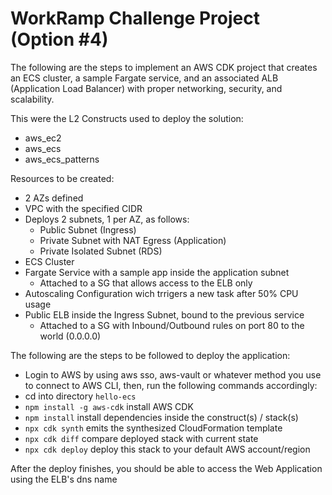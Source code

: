 # WorkRamp Challenge Project (Option #4)

The following are the steps to implement an AWS CDK project that creates an ECS cluster, a sample Fargate service, and an associated ALB (Application Load Balancer) with proper networking, security, and scalability.

This were the L2 Constructs used to deploy the solution:
- aws_ec2
- aws_ecs
- aws_ecs_patterns

Resources to be created:
- 2 AZs defined
- VPC with the specified CIDR
- Deploys 2 subnets, 1 per AZ, as follows:
  - Public Subnet (Ingress)
  - Private Subnet with NAT Egress (Application)
  - Private Isolated Subnet (RDS)
- ECS Cluster
- Fargate Service with a sample app inside the application subnet
  - Attached to a SG that allows access to the ELB only
- Autoscaling Configuration wich trrigers a new task after 50% CPU usage
- Public ELB inside the Ingress Subnet, bound to the previous service
  - Attached to a SG with Inbound/Outbound rules on port 80 to the world (0.0.0.0)

The following are the steps to be followed to deploy the application:

* Login to AWS by using aws sso, aws-vault or whatever method you use to connect to AWS CLI, then, run the following commands accordingly:
* cd into directory `hello-ecs`
* `npm install -g aws-cdk`  install AWS CDK
* `npm install`             install dependencies inside the construct(s) / stack(s)
* `npx cdk synth`           emits the synthesized CloudFormation template
* `npx cdk diff`            compare deployed stack with current state
* `npx cdk deploy`          deploy this stack to your default AWS account/region

After the deploy finishes, you should be able to access the Web Application using the ELB's dns name
